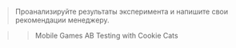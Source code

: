                                    
                     
> Проанализируйте результаты эксперимента и напишите свои рекомендации менеджеру.                                         
                                           
>> Mobile Games AB Testing with Cookie Cats                                   
